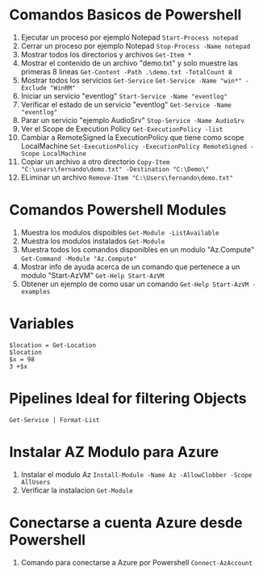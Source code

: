 # Comandos Basicos de Powershell
1. Ejecutar un proceso por ejemplo Notepad
`Start-Process notepad`
2.  Cerrar un proceso por ejemplo Notepad
`Stop-Process -Name notepad`
3. Mostrar todos los directorios y archivos
`Get-Item *`
4. Mostrar el contenido de un archivo "demo.txt" y solo muestre las primeras 8 lineas
`Get-Content -Path .\demo.txt -TotalCount 8`
5. Mostrar todos los servicios
`Get-Service`
`Get-Service -Name "win*" -Exclude "WinRM"`
6. Iniciar un servicio "eventlog"
`Start-Service -Name "eventlog"`
7. Verificar el estado de un servicio "eventlog"
`Get-Service -Name "eventlog"`
8. Parar un servicio "ejemplo AudioSrv"
`Stop-Service -Name AudioSrv`
9. Ver el Scope de Execution Policy
`Get-ExecutionPolicy -list`
10. Cambiar a RemoteSigned la ExecutionPolicy que tiene como scope LocalMachine
`Set-ExecutionPolicy -ExecutionPolicy RemoteSigned -Scope LocalMachine`
11. Copiar un archivo a otro directorio
`Copy-Item "C:\users\fernando\demo.txt" -Destination "C:\Demo\"`
12. ELiminar un archivo
`Remove-Item "C:\Users\fernando\demo.txt"`

# Comandos Powershell Modules
1. Muestra los modulos dispoibles
`Get-Module -ListAvailable`
2. Muestra los modulos instalados
`Get-Module`
3. Muestra todos los comandos disponibles en un modulo "Az.Compute"
`Get-Command -Module "Az.Compute"`
4. Mostrar info de ayuda acerca de un comando que pertenece a un modulo "Start-AzVM"
`Get-Help Start-AzVM`
5. Obtener un ejemplo de como usar un comando
`Get-Help Start-AzVM -examples`

# Variables
```
$location = Get-Location
$location
$x = 98
3 +$x
```
# Pipelines Ideal for filtering Objects
`Get-Service | Format-List `

# Instalar AZ Modulo para Azure
1. Instalar el modulo Az
`Install-Module -Name Az -AllowClobber -Scope AllUsers`
2. Verificar la instalacion
`Get-Module`

# Conectarse a cuenta Azure desde Powershell
1. Comando para conectarse a Azure por Powershell
`Connect-AzAccount`
